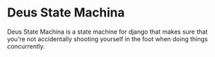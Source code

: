 Deus State Machina
==================

Deus State Machina is a state machine for django that makes sure that you're
not accidentally shooting yourself in the foot when doing things concurrently.

